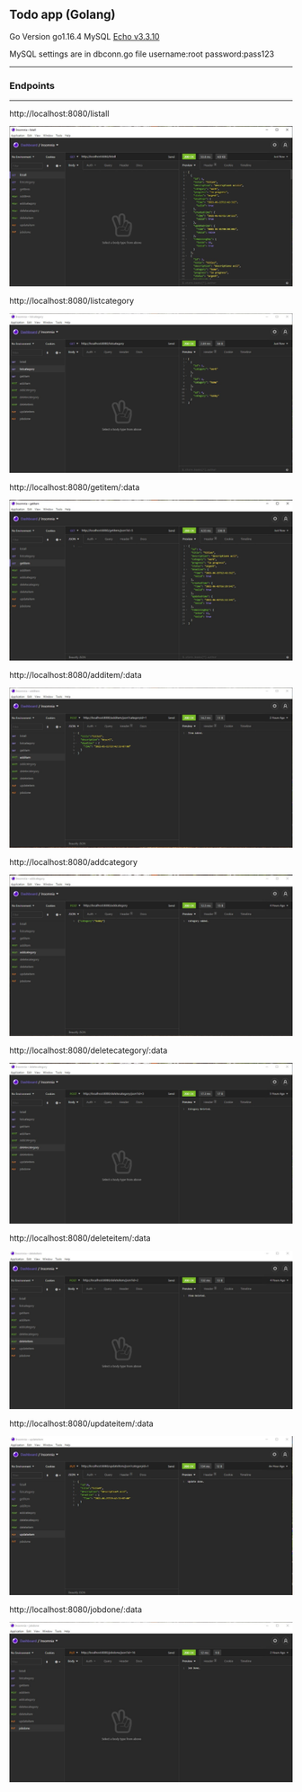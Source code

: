 
## Todo app (Golang)

Go Version go1.16.4
MySQL
[Echo v3.3.10](https://echo.labstack.com)

MySQL settings are in dbconn.go file username:root password:pass123
___

### Endpoints
---
http://localhost:8080/listall

![listall](img/listall.jpg)

http://localhost:8080/listcategory

![listcategory](img/listcategory.jpg)

http://localhost:8080/getitem/:data

![getitem](img/getitem.jpg)

http://localhost:8080/additem/:data

![additem](img/additem.jpg)

http://localhost:8080/addcategory

![addcategory](img/addcategory.jpg)

http://localhost:8080/deletecategory/:data

![deletecategory](img/deletecategory.jpg)

http://localhost:8080/deleteitem/:data

![deleteitem](img/deleteitem.jpg)

http://localhost:8080/updateitem/:data

![updateitem](img/updateitem.jpg)

http://localhost:8080/jobdone/:data

![jobdone](img/jobdone.jpg)
